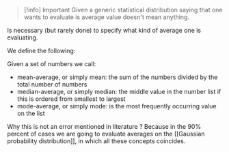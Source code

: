 
>[!info] Important
>Given a generic statistical distribution saying that one wants to evaluate is average value doesn't mean anything.

Is necessary (but rarely done) to specify what kind of average one is evaluating. 

We define the following:

Given a set of numbers we call:

- mean-average, or simply mean: the sum of the numbers divided by the total number of numbers
- median-average, or simply median: the middle value in the number list if this is ordered from smallest to largest
- mode-average, or simply mode: is the most frequently occurring value on the list

Why this is not an error mentioned in literature ? Because in the $90\%$ percent of cases we are going to evaluate averages on the [[Gaussian probability distribution]], in which all these concepts coincides.